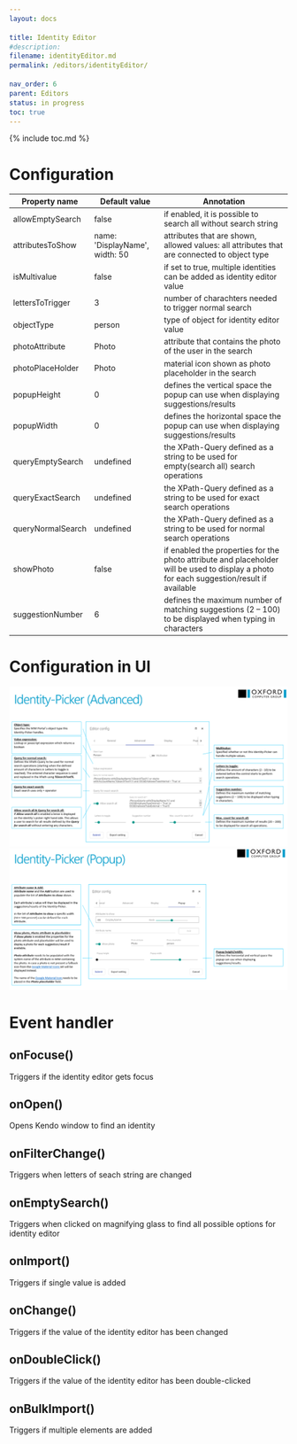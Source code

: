 ```yaml
---
layout: docs

title: Identity Editor
#description:
filename: identityEditor.md
permalink: /editors/identityEditor/

nav_order: 6
parent: Editors
status: in progress
toc: true
---
```


{% include toc.md %}


# Configuration

|Property name| Default value | Annotation |
|--|--|--|
|allowEmptySearch|false|if enabled, it is possible to search all without search string|
|attributesToShow|name: 'DisplayName', width: 50|attributes that are shown, allowed values: all attributes that are connected to object type|
|isMultivalue|false|if set to true, multiple identities can be added as identity editor value|
|lettersToTrigger|3|number of charachters needed to trigger normal search|
|objectType|person|type of object for identity editor value|
|photoAttribute|Photo|attribute that contains the photo of the user in the search|
|photoPlaceHolder|Photo|material icon shown as photo placeholder in the search|
|popupHeight|0|defines the vertical space the popup can use when displaying suggestions/results|
|popupWidth|0|defines the horizontal space the popup can use when displaying suggestions/results|
|queryEmptySearch|undefined|the XPath-Query defined as a string to be used for empty(search all) search operations|
|queryExactSearch|undefined|the XPath-Query defined as a string to be used for exact search operations|
|queryNormalSearch|undefined|the XPath-Query defined as a string to be used for normal search operations|
|showPhoto|false|if enabled the properties for the photo attribute and placeholder will be used to display a photo for each suggestion/result if available|
|suggestionNumber|6|defines the maximum number of matching suggestions (2 – 100) to be displayed when typing in characters|


# Configuration in UI

![image.png](/img/image-47117845-86af-49f6-816b-d18141852ab5.png)
![image.png](/img/image-8bc47ee8-0ef1-405a-9bb9-623f37a92e22.png)

# Event handler

## onFocuse()

Triggers if the identity editor gets focus

## onOpen()

Opens Kendo window to find an identity

## onFilterChange()

Triggers when letters of seach string are changed

## onEmptySearch()

Triggers when clicked on magnifying glass to find all possible options for identity editor

## onImport()

Triggers if single value is added

## onChange()

Triggers if the value of the identity editor has been changed

## onDoubleClick()

Triggers if the value of the identity editor has been double-clicked

## onBulkImport()

Triggers if multiple elements are added


